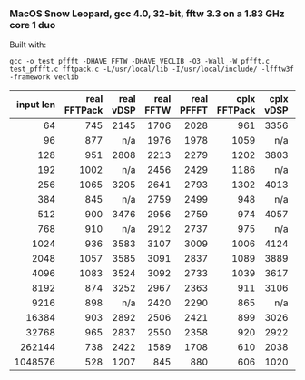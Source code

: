 
### MacOS Snow Leopard, gcc 4.0, 32-bit, fftw 3.3 on a 1.83 GHz core 1 duo

Built with:

```
gcc -o test_pffft -DHAVE_FFTW -DHAVE_VECLIB -O3 -Wall -W pffft.c test_pffft.c fftpack.c -L/usr/local/lib -I/usr/local/include/ -lfftw3f -framework veclib
```

| input len |real FFTPack|  real vDSP |  real FFTW | real PFFFT |cplx FFTPack|  cplx vDSP |  cplx FFTW | cplx PFFFT |
|----------:|-----------:|-----------:|-----------:|-----------:|-----------:|-----------:|-----------:|-----------:|
|      64   |      745   |     2145   |     1706   |     2028   |      961   |     3356   |     3313   |     2300   |
|      96   |      877   |      n/a   |     1976   |     1978   |     1059   |      n/a   |     3333   |     2233   |
|     128   |      951   |     2808   |     2213   |     2279   |     1202   |     3803   |     3739   |     2494   |
|     192   |     1002   |      n/a   |     2456   |     2429   |     1186   |      n/a   |     3701   |     2508   |
|     256   |     1065   |     3205   |     2641   |     2793   |     1302   |     4013   |     3912   |     2663   |
|     384   |      845   |      n/a   |     2759   |     2499   |      948   |      n/a   |     3729   |     2504   |
|     512   |      900   |     3476   |     2956   |     2759   |      974   |     4057   |     3954   |     2645   |
|     768   |      910   |      n/a   |     2912   |     2737   |      975   |      n/a   |     3837   |     2614   |
|    1024   |      936   |     3583   |     3107   |     3009   |     1006   |     4124   |     3821   |     2697   |
|    2048   |     1057   |     3585   |     3091   |     2837   |     1089   |     3889   |     3701   |     2513   |
|    4096   |     1083   |     3524   |     3092   |     2733   |     1039   |     3617   |     3462   |     2364   |
|    8192   |      874   |     3252   |     2967   |     2363   |      911   |     3106   |     2789   |     2302   |
|    9216   |      898   |      n/a   |     2420   |     2290   |      865   |      n/a   |     2676   |     2204   |
|   16384   |      903   |     2892   |     2506   |     2421   |      899   |     3026   |     2797   |     2289   |
|   32768   |      965   |     2837   |     2550   |     2358   |      920   |     2922   |     2763   |     2240   |
|  262144   |      738   |     2422   |     1589   |     1708   |      610   |     2038   |     1436   |     1091   |
| 1048576   |      528   |     1207   |      845   |      880   |      606   |     1020   |      669   |     1036   |


